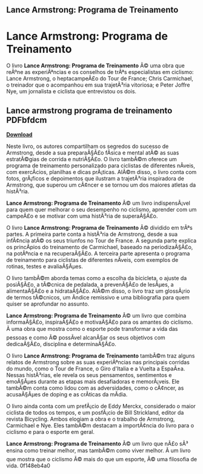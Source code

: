 ## Lance Armstrong: Programa de Treinamento

  
# Lance Armstrong: Programa de Treinamento
 
O livro **Lance Armstrong: Programa de Treinamento** Ã© uma obra que reÃºne as experiÃªncias e os conselhos de trÃªs especialistas em ciclismo: Lance Armstrong, o heptacampeÃ£o do Tour de France; Chris Carmichael, o treinador que o acompanhou em sua trajetÃ³ria vitoriosa; e Peter Joffre Nye, um jornalista e ciclista que entrevistou os dois.
 
## Lance armstrong programa de treinamento PDFbfdcm


[**Download**](https://www.google.com/url?q=https%3A%2F%2Ftiurll.com%2F2tKbOf&sa=D&sntz=1&usg=AOvVaw2sgNTQKtWT3GvYkyRpZKhv)

 
Neste livro, os autores compartilham os segredos do sucesso de Armstrong, desde a sua preparaÃ§Ã£o fÃ­sica e mental atÃ© as suas estratÃ©gias de corrida e nutriÃ§Ã£o. O livro tambÃ©m oferece um programa de treinamento personalizado para ciclistas de diferentes nÃ­veis, com exercÃ­cios, planilhas e dicas prÃ¡ticas. AlÃ©m disso, o livro conta com fotos, grÃ¡ficos e depoimentos que ilustram a trajetÃ³ria inspiradora de Armstrong, que superou um cÃ¢ncer e se tornou um dos maiores atletas da histÃ³ria.
 
**Lance Armstrong: Programa de Treinamento** Ã© um livro indispensÃ¡vel para quem quer melhorar o seu desempenho no ciclismo, aprender com um campeÃ£o e se motivar com uma histÃ³ria de superaÃ§Ã£o.

O livro **Lance Armstrong: Programa de Treinamento** Ã© dividido em trÃªs partes. A primeira parte conta a histÃ³ria de Armstrong, desde a sua infÃ¢ncia atÃ© os seus triunfos no Tour de France. A segunda parte explica os princÃ­pios do treinamento de Carmichael, baseado na periodizaÃ§Ã£o, na potÃªncia e na recuperaÃ§Ã£o. A terceira parte apresenta o programa de treinamento para ciclistas de diferentes nÃ­veis, com exemplos de rotinas, testes e avaliaÃ§Ãµes.
 
O livro tambÃ©m aborda temas como a escolha da bicicleta, o ajuste da posiÃ§Ã£o, a tÃ©cnica de pedalada, a prevenÃ§Ã£o de lesÃµes, a alimentaÃ§Ã£o e a hidrataÃ§Ã£o. AlÃ©m disso, o livro traz um glossÃ¡rio de termos tÃ©cnicos, um Ã­ndice remissivo e uma bibliografia para quem quiser se aprofundar no assunto.
 
**Lance Armstrong: Programa de Treinamento** Ã© um livro que combina informaÃ§Ã£o, inspiraÃ§Ã£o e motivaÃ§Ã£o para os amantes do ciclismo. Ã uma obra que mostra como o esporte pode transformar a vida das pessoas e como Ã© possÃ­vel alcanÃ§ar os seus objetivos com dedicaÃ§Ã£o, disciplina e determinaÃ§Ã£o.

O livro **Lance Armstrong: Programa de Treinamento** tambÃ©m traz alguns relatos de Armstrong sobre as suas experiÃªncias nas principais corridas do mundo, como o Tour de France, o Giro d'Italia e a Vuelta a EspaÃ±a. Nessas histÃ³rias, ele revela os seus pensamentos, sentimentos e emoÃ§Ãµes durante as etapas mais desafiadoras e memorÃ¡veis. Ele tambÃ©m conta como lidou com as adversidades, como o cÃ¢ncer, as acusaÃ§Ãµes de doping e as crÃ­ticas da mÃ­dia.
 
O livro ainda conta com um prefÃ¡cio de Eddy Merckx, considerado o maior ciclista de todos os tempos, e um posfÃ¡cio de Bill Strickland, editor da revista Bicycling. Ambos elogiam a obra e o trabalho de Armstrong, Carmichael e Nye. Eles tambÃ©m destacam a importÃ¢ncia do livro para o ciclismo e para o esporte em geral.
 
**Lance Armstrong: Programa de Treinamento** Ã© um livro que nÃ£o sÃ³ ensina como treinar melhor, mas tambÃ©m como viver melhor. Ã um livro que mostra que o ciclismo Ã© mais do que um esporte, Ã© uma filosofia de vida.
 0f148eb4a0
